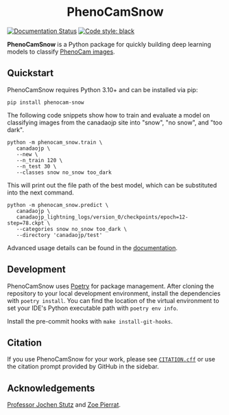 <h1 align="center">PhenoCamSnow</h1>

[![Documentation Status](https://readthedocs.org/projects/phenocamsnow/badge/?version=latest)](https://phenocamsnow.readthedocs.io/en/latest/?badge=latest)
[![Code style: black](https://img.shields.io/badge/code%20style-black-000000.svg)](https://github.com/psf/black)

**PhenoCamSnow** is a Python package for quickly building deep learning models to classify [PhenoCam images](https://phenocam.sr.unh.edu/).

## Quickstart

PhenoCamSnow requires Python 3.10+ and can be installed via pip:

```console
pip install phenocam-snow
```

The following code snippets show how to train and evaluate a model on classifying images from the canadaojp site into "snow", "no snow", and "too dark".

```console
python -m phenocam_snow.train \
   canadaojp \
   --new \
   --n_train 120 \
   --n_test 30 \
   --classes snow no_snow too_dark
```
This will print out the file path of the best model, which can be substituted into the next command.

```console
python -m phenocam_snow.predict \
   canadaojp \
   canadaojp_lightning_logs/version_0/checkpoints/epoch=12-step=78.ckpt \
   --categories snow no_snow too_dark \
   --directory 'canadaojp/test'
```

Advanced usage details can be found in the [documentation](http://phenocamsnow.readthedocs.io/).

## Development

PhenoCamSnow uses [Poetry](https://python-poetry.org) for package management. After cloning the repository to your local development environment, install the dependencies with `poetry install`. You can find the location of the virtual environment to set your IDE's Python executable path with `poetry env info`.

Install the pre-commit hooks with `make install-git-hooks`.

## Citation

If you use PhenoCamSnow for your work, please see [`CITATION.cff`](CITATION.cff) or use the citation prompt provided by GitHub in the sidebar.

## Acknowledgements

[Professor Jochen Stutz](https://atmos.ucla.edu/people/faculty/jochen-stutz) and [Zoe Pierrat](https://atmos.ucla.edu/people/graduate-student/zoe-pierrat).
